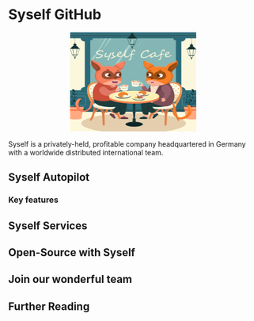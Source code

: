 # Syself GitHub

<p align="center">
  <img src="https://github.com/Sayanta66/test-readme/blob/main/img/03-1.png" width="255" height="200" alt="Ory - open source security infrastructure" />
</p>

Syself is a privately-held, profitable company headquartered in Germany with a worldwide distributed international team.

## Syself Autopilot


### Key features


## Syself Services


## Open-Source with Syself


## Join our wonderful team


## Further Reading
